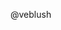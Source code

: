 


<!--

Your pull request will be routed to the following person by default for triaging.
If you know who should review your pull request, please remove the mentioning below.

-->

@veblush

